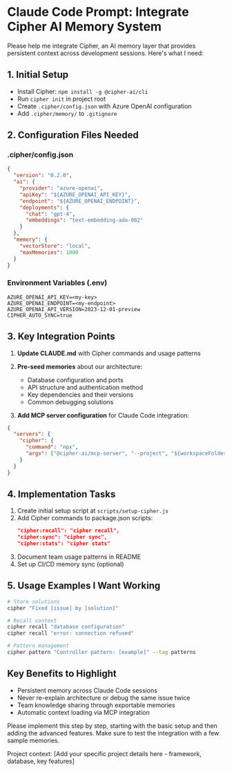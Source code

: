 # Claude Code Prompt: Integrate Cipher AI Memory System

Please help me integrate Cipher, an AI memory layer that provides persistent context across development sessions. Here's what I need:

## 1. Initial Setup
- Install Cipher: `npm install -g @cipher-ai/cli`
- Run `cipher init` in project root
- Create `.cipher/config.json` with Azure OpenAI configuration
- Add `.cipher/memory/` to `.gitignore`

## 2. Configuration Files Needed

### .cipher/config.json
```json
{
  "version": "0.2.0",
  "ai": {
    "provider": "azure-openai",
    "apiKey": "${AZURE_OPENAI_API_KEY}",
    "endpoint": "${AZURE_OPENAI_ENDPOINT}",
    "deployments": {
      "chat": "gpt-4",
      "embeddings": "text-embedding-ada-002"
    }
  },
  "memory": {
    "vectorStore": "local",
    "maxMemories": 1000
  }
}
```

### Environment Variables (.env)
```
AZURE_OPENAI_API_KEY=<my-key>
AZURE_OPENAI_ENDPOINT=<my-endpoint>
AZURE_OPENAI_API_VERSION=2023-12-01-preview
CIPHER_AUTO_SYNC=true
```

## 3. Key Integration Points

1. **Update CLAUDE.md** with Cipher commands and usage patterns
2. **Pre-seed memories** about our architecture:
   - Database configuration and ports
   - API structure and authentication method
   - Key dependencies and their versions
   - Common debugging solutions

3. **Add MCP server configuration** for Claude Code integration:
```json
{
  "servers": {
    "cipher": {
      "command": "npx",
      "args": ["@cipher-ai/mcp-server", "--project", "${workspaceFolder}"]
    }
  }
}
```

## 4. Implementation Tasks

1. Create initial setup script at `scripts/setup-cipher.js`
2. Add Cipher commands to package.json scripts:
   ```json
   "cipher:recall": "cipher recall",
   "cipher:sync": "cipher sync",
   "cipher:stats": "cipher stats"
   ```
3. Document team usage patterns in README
4. Set up CI/CD memory sync (optional)

## 5. Usage Examples I Want Working

```bash
# Store solutions
cipher "Fixed [issue] by [solution]"

# Recall context
cipher recall "database configuration"
cipher recall "error: connection refused"

# Pattern management
cipher pattern "Controller pattern: [example]" --tag patterns
```

## Key Benefits to Highlight
- Persistent memory across Claude Code sessions
- Never re-explain architecture or debug the same issue twice
- Team knowledge sharing through exportable memories
- Automatic context loading via MCP integration

Please implement this step by step, starting with the basic setup and then adding the advanced features. Make sure to test the integration with a few sample memories.

Project context: [Add your specific project details here - framework, database, key features]